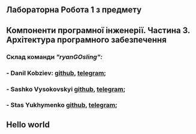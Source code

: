 ## Лабораторна Робота 1 з предмету
## Компоненти програмної інженерії. Частина 3. Архітектура програмного забезпечення

### Склад команди ***"ryanGOsling":***

### - Danil Kobziev: [github](https://github.com/thent1), [telegram](https://t.me/Sevenpointnine);
### - Sashko Vysokovskyi [github](https://github.com/v-jester), [telegram](https://t.me/VJester);
### - Stas Yukhymenko [github](https://github.com/stasyukhymenko), [telegram](https://t.me/stas_yukhymenko);

## Hello world
